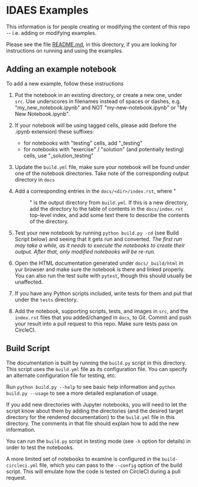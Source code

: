 # IDAES Examples

This information is for people creating or modifying the 
content of this repo -- i.e. adding or modifying examples.

Please see the file [README.md](README.md), in this directory, if you are looking for instructions on running
and using the examples.

## Adding an example notebook

To add a new example, follow these instructions

1. Put the notebook in an existing directory, or create a new one, under `src`. Use underscores in
filenames instead of spaces or dashes, e.g. "my_new_notebook.ipynb" and NOT "my-new-notebook.ipynb"
or "My New Notebook.ipynb". 

2. If your notebook will be using tagged cells, please add (before the .ipynb extension)
these suffixes:

   - for notebooks with "testing" cells, add "_testing"
   - for notebooks with "exercise" / "solution" (and potentially testing) cells, use "_solution_testing"

3. Update the `build.yml` file, make sure your notebook will be found under one
 of the notebook directories. Take note of the corresponding output directory in `docs`

4. Add a corresponding entries in the `docs/<dir>/index.rst`, where "<dir>" is the
output directory from `build.yml`. If this is a new directory, add the directory to the table of contents 
in the `docs/index.rst` top-level index, and add some text there to describe the
contents of the directory.

5. Test your new notebook by running `python build.py -cd` (see Build Script below) and seeing that it
gets run and converted. *The first run may take a while, as it needs to execute
the notebooks to create their output. After that, only modified notebooks will be re-run.*

6. Open the HTML documentation generated under
`docs/_build/html` in yur browser and make sure the notebook is there and
linked properly. You can also run the test suite with `pytest`, though this
should usually be unaffected.

7. If you have any Python scripts included, write tests for them and put that
under the `tests` directory.

8. Add the notebook, supporting scripts, tests, and images in `src`, and the `index.rst` files
that you added/changed in `docs`, to Git. Commit and push your result into a 
pull request to this repo. Make sure tests pass on CircleCI.

## Build Script

The documentation is built by running the `build.py` script in this directory.
This script uses the `build.yml` file as its configuration file. You can specify an
alternate configuration file for testing, etc.

Run `python build.py --help` to see basic help information and `python build.py --usage`
to see a more detailed explanation of usage.

If you add new directories with Jupyter notebooks, you will need to let the
script know about them by adding the directories (and the desired target directory
for the rendered documentation) to the `build.yml` file in this directory.
The comments in that file should explain how to add the new information.

You can run the `build.py` script in testing mode (see `-h` option for details) in order
to test the notebooks.

A more limited set of notebooks to examine is configured in the
`build-circleci.yml` file, which you can pass to the `--config` option of the build
script. This will emulate how the code is tested on CircleCI during a pull request.

